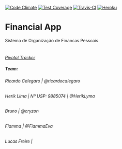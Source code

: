 [![Code Climate](https://codeclimate.com/github/SIN5005/projeto-agil/badges/gpa.svg)](https://codeclimate.com/github/SIN5005/projeto-agil)
[![Test Coverage](https://codeclimate.com/github/SIN5005/projeto-agil/badges/coverage.svg)](https://codeclimate.com/github/SIN5005/projeto-agil/coverage)
[![Travis-CI](https://travis-ci.org/SIN5005/projeto-agil.svg?branch=master)](https://travis-ci.org/SIN5005/projeto-agil)
[![Heroku](https://heroku-badge.herokuapp.com/?app=projeto-agil)](https://sin5005.herokuapp.com)


# Financial App 
Sistema de Organização de Financas Pessoais
#
*[Pivotal Tracker](https://www.pivotaltracker.com/n/projects/1791013)*

##### *Team:*
###### Ricardo Calegaro | *@ricardocalegaro*
###### Herik Lima | Nº USP: 9885074 | *@HerikLyma*
###### Bruno | *@cryzon*
###### Fiamma | *@FiammaEva*
###### Lucas Freire | 
